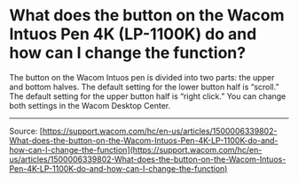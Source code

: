 # What does the button on the Wacom Intuos Pen 4K (LP-1100K) do and how can I change the function?

The button on the Wacom Intuos pen is divided into two parts: the upper and bottom halves. The default setting for the lower button half is “scroll.” The default setting for the upper button half is “right click.” You can change both settings in the Wacom Desktop Center.

---
Source: [https://support.wacom.com/hc/en-us/articles/1500006339802-What-does-the-button-on-the-Wacom-Intuos-Pen-4K-LP-1100K-do-and-how-can-I-change-the-function](https://support.wacom.com/hc/en-us/articles/1500006339802-What-does-the-button-on-the-Wacom-Intuos-Pen-4K-LP-1100K-do-and-how-can-I-change-the-function)
